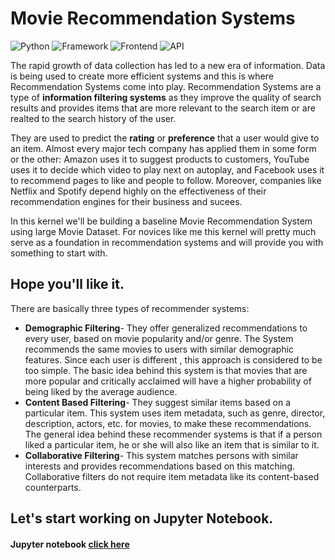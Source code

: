 # Movie Recommendation Systems

![Python](https://img.shields.io/badge/Python-3.8-blueviolet)
![Framework](https://img.shields.io/badge/Framework-Flask-red)
![Frontend](https://img.shields.io/badge/Frontend-HTML/CSS/JS-green)
![API](https://img.shields.io/badge/API-TMDB-fcba03)

The rapid growth of data collection has led to a new era of information. 
Data is being used to create more efficient systems and this is where Recommendation Systems come into play. Recommendation Systems are a type of **information filtering systems** as they improve the quality of search results and provides items that are more relevant to the search item or are realted to the search history of the user.

They are used to predict the **rating** or **preference** that a user would give to an item. Almost every major tech company has applied them in some form or the other: 
Amazon uses it to suggest products to customers, YouTube uses it to decide which video to play next on autoplay, and Facebook uses it to recommend pages to like and people to follow. Moreover, companies like Netflix and Spotify depend highly on the effectiveness of their recommendation engines for their business and sucees.

In this kernel we'll be building a baseline Movie Recommendation System using large Movie Dataset. 
For novices like me this kernel will pretty much serve as a foundation in recommendation systems and will provide you with something to start with.


## Hope you'll like it.

There are basically three types of recommender systems:

* **Demographic Filtering**- They offer generalized recommendations to every user, based on movie popularity and/or genre. The System recommends the same movies to users with similar demographic features. Since each user is different , this approach is considered to be too simple. The basic idea behind this system is that movies that are more popular and critically acclaimed will have a higher probability of being liked by the average audience.
* **Content Based Filtering**- They suggest similar items based on a particular item. This system uses item metadata, such as genre, director, description, actors, etc. for movies, to make these recommendations. The general idea behind these recommender systems is that if a person liked a particular item, he or she will also like an item that is similar to it.
* **Collaborative Filtering**- This system matches persons with similar interests and provides recommendations based on this matching. Collaborative filters do not require item metadata like its content-based counterparts.

## Let's start working on Jupyter Notebook.

#### Jupyter notebook [click here](http://google.com)
